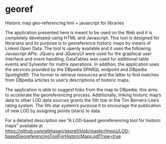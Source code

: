 georef
======

Historic map geo-referencing hml + javascript for libraries

The application presented here is meant to be used on the Web and it is completely developed using HTML and Javascript. This tool is designed for librarians and its purpose is to georeference historic maps by means of Linked Open Data. The tool is openly available and it uses the following Javascript APIs: JQuery and JQueryUI were used for the graphical user interface and event handling, DataTables was used for additional table events and Sylvester for matrix operations. In addition, the application uses the services provided by the DBpedia SPARQL endpoint and DBpedia Spotlight85: The former to retrieve resources and the latter to find matches from DBpedia articles to user’s descriptions of historic maps.

The application is able to suggest links from the map to DBpedia; this aims to accelerate the georeferencing process. Additionally, linking historic map’s data to other LOD data sources grants the 5th star in the Tim Berners-Lee’s rating system. The 5th star system’s purpose it to encourage the publication of new LOD by assigning points (stars) to data. 

For a detailed description see "A LOD-based georeferencing tool for historic
maps" available at https://github.com/albhasan/georef/blob/master/thesis/LOD-basedGeoreferencingToolForHistoricMaps.pdf?raw=true
